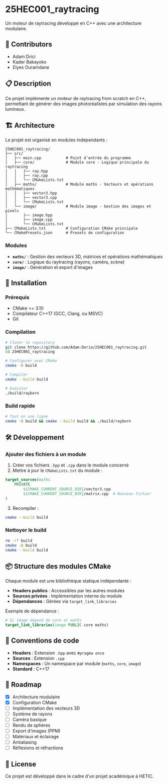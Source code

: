 # 25HEC001_raytracing

Un moteur de raytracing développé en C++ avec une architecture modulaire.

## 👥 Contributors

- Adam Drici
- Kader Bakayoko
- Elyes Ouramdane

## 📋 Description

Ce projet implémente un moteur de raytracing from scratch en C++, permettant de générer des images photoréalistes par simulation des rayons lumineux.

## 🏗️ Architecture

Le projet est organisé en modules indépendants :

```
25HEC001_raytracing/
├── src/
│   ├── main.cpp           # Point d'entrée du programme
│   ├── core/              # Module core - Logique principale du raytracing
│   │   ├── ray.hpp
│   │   ├── ray.cpp
│   │   └── CMakeLists.txt
│   ├── maths/             # Module maths - Vecteurs et opérations mathématiques
│   │   ├── vector3.hpp
│   │   ├── vector3.cpp
│   │   └── CMakeLists.txt
│   └── image/             # Module image - Gestion des images et pixels
│       ├── image.hpp
│       ├── image.cpp
│       └── CMakeLists.txt
├── CMakeLists.txt         # Configuration CMake principale
└── CMakePresets.json      # Presets de configuration
```

### Modules

- **`maths/`** : Gestion des vecteurs 3D, matrices et opérations mathématiques
- **`core/`** : Logique du raytracing (rayons, caméra, scène)
- **`image/`** : Génération et export d'images

## 🚀 Installation

### Prérequis

- CMake >= 3.10
- Compilateur C++17 (GCC, Clang, ou MSVC)
- Git

### Compilation

```bash
# Cloner le repository
git clone https://github.com/Adam-Doria/25HEC001_raytracing.git
cd 25HEC001_raytracing

# Configurer avec CMake
cmake -B build

# Compiler
cmake --build build

# Exécuter
./build/rayborn
```

### Build rapide

```bash
# Tout en une ligne
cmake -B build && cmake --build build && ./build/rayborn
```

## 🛠️ Développement

### Ajouter des fichiers à un module

1. Créer vos fichiers `.hpp` et `.cpp` dans le module concerné
2. Mettre à jour le `CMakeLists.txt` du module :

```cmake
target_sources(maths
    PRIVATE
        ${CMAKE_CURRENT_SOURCE_DIR}/vector3.cpp
        ${CMAKE_CURRENT_SOURCE_DIR}/matrix.cpp  # Nouveau fichier
)
```

3. Recompiler :

```bash
cmake --build build
```

### Nettoyer le build

```bash
rm -rf build
cmake -B build
cmake --build build
```

## 📦 Structure des modules CMake

Chaque module est une bibliothèque statique indépendante :

- **Headers publics** : Accessibles par les autres modules
- **Sources privées** : Implémentation interne du module
- **Dépendances** : Gérées via `target_link_libraries`

Exemple de dépendance :
```cmake
# Si image dépend de core et maths
target_link_libraries(image PUBLIC core maths)
```

## 📝 Conventions de code

- **Headers** : Extension `.hpp` avec `#pragma once`
- **Sources** : Extension `.cpp`
- **Namespaces** : Un namespace par module (`maths`, `core`, `image`)
- **Standard** : C++17

## 🎯 Roadmap

- [x] Architecture modulaire
- [x] Configuration CMake
- [ ] Implémentation des vecteurs 3D
- [ ] Système de rayons
- [ ] Caméra basique
- [ ] Rendu de sphères
- [ ] Export d'images (PPM)
- [ ] Matériaux et éclairage
- [ ] Antialiasing
- [ ] Réflexions et réfractions

## 📄 License

Ce projet est développé dans le cadre d'un projet académique à HETIC.
